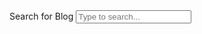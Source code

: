 <div class="search-box">
  <div class="wrapper-content">
    <form class="search-form">
      <label class="screen-reader-text" for="search-input">Search for Blog</label>
      <input type="text" id="search-input" class="search-field" name="s" placeholder="Type to search...">
    </form>
    <div class="btn-close">
      <span class="bt-search-close">
        <i class="fa fa-times" aria-hidden="true"></i>
      </span>
    </div>
  </div>
  <ul id="results-container" class="search-results-list"></ul>  
</div> <!-- /.search-box -->

